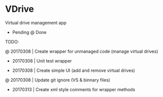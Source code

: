 # VDrive
Virtual drive management app

* Pending
@ Done

TODO:

@ 20170308 | Create wrapper for unmanaged code (manage virtual drives)

* 20170308 | Unit test wrapper

* 20170308 | Create simple UI (add and remove virtual drives)

@ 20170308 | Update git ignore (VS & binnary files)

* 20170313 | Create xml style comments for wrapper methods

